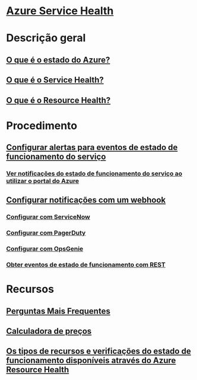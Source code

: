 # [Azure Service Health](index.md)

# Descrição geral
## [O que é o estado do Azure?](azure-status-overview.md)
## [O que é o Service Health?](service-health-overview.md)
## [O que é o Resource Health?](resource-health-overview.md)
# Procedimento
## [Configurar alertas para eventos de estado de funcionamento do serviço](../monitoring-and-diagnostics/monitoring-activity-log-alerts-on-service-notifications.md?toc=%2fazure%2fservice-health%2ftoc.json)
### [Ver notificações do estado de funcionamento do serviço ao utilizar o portal do Azure](../monitoring-and-diagnostics/monitoring-service-notifications.md?toc=%2fazure%2fservice-health%2ftoc.json)
## [Configurar notificações com um webhook](service-health-alert-webhook-guide.md)
### [Configurar com ServiceNow](service-health-alert-webhook-servicenow.md)
### [Configurar com PagerDuty](service-health-alert-webhook-pagerduty.md)
### [Configurar com OpsGenie](service-health-alert-webhook-opsgenie.md)
### [Obter eventos de estado de funcionamento com REST](service-health-rest.md)
# Recursos
## [Perguntas Mais Frequentes](resource-health-faq.md)
## [Calculadora de preços](https://azure.microsoft.com/pricing/calculator/)
## [Os tipos de recursos e verificações do estado de funcionamento disponíveis através do Azure Resource Health](resource-health-checks-resource-types.md)